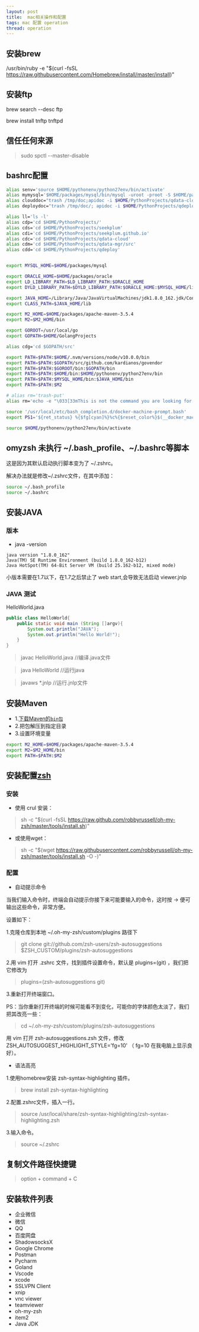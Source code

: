 ```yaml
---
layout: post
title:  mac相关操作和配置
tags: mac 配置 operation
thread: operation
---
```


## 安装brew

/usr/bin/ruby -e "$(curl -fsSL https://raw.githubusercontent.com/Homebrew/install/master/install)"   

## 安装ftp

brew search --desc ftp

brew install tnftp tnftpd

## 信任任何来源

> sudo spctl \-\-master-disable

## bashrc配置

```bash
alias senv='source $HOME/pythonenv/python27env/bin/activate'
alias mymysql='$HOME/packages/mysql/bin/mysql -uroot -proot -S $HOME/packages/mysql/data/sock/mysql.sock'
alias clouddoc="trash /tmp/doc;apidoc -i $HOME/PythonProjects/qdata-cloud -o /tmp/doc/ -e $HOME/PythonProjects/qdata-cloud/qflame && scp -r /tmp/doc/ qdata:/root/ && ssh qdata /home/sendoh/sendoh-web-env/bin/supervisorctl -c /home/sendoh/sendoh-web-env/packages/conf/supervisor/supervisord.conf restart nginx"
alias deploydoc="trash /tmp/doc/; apidoc -i $HOME/PythonProjects/qdeploy -o /tmp/doc/ && scp -r /tmp/doc/ cloud:/root/ && ssh cloud  /home/sendoh/qdata-cloud/packages/python/bin/supervisorctl -c /home/sendoh/qdata-cloud/conf/supervisor/supervisord.conf restart nginx"

alias ll='ls -l'
alias cdp='cd $HOME/PythonProjects/'
alias cds='cd $HOME/PythonProjects/seekplum'
alias cdi='cd $HOME/PythonProjects/seekplum.github.io'
alias cdc='cd $HOME/PythonProjects/qdata-cloud'
alias cdm='cd $HOME/PythonProjects/qdata-mgr/src'
alias cdd='cd $HOME/PythonProjects/qdeploy'


export MYSQL_HOME=$HOME/packages/mysql

export ORACLE_HOME=$HOME/packages/oracle
export LD_LIBRARY_PATH=$LD_LIBRARY_PATH:$ORACLE_HOME
export DYLD_LIBRARY_PATH=$DYLD_LIBRARY_PATH:$ORACLE_HOME:$MYSQL_HOME/lib

export JAVA_HOME=/Library/Java/JavaVirtualMachines/jdk1.8.0_162.jdk/Contents/Home
export CLASS_PATH=$JAVA_HOME/lib

export M2_HOME=$HOME/packages/apache-maven-3.5.4
export M2=$M2_HOME/bin

export GOROOT=/usr/local/go
export GOPATH=$HOME/GolangProjects

alias cdg='cd $GOPATH/src'

export PATH=$PATH:$HOME/.nvm/versions/node/v10.0.0/bin
export PATH=$PATH:$GOPATH/src/github.com/kardianos/govendor
export PATH=$PATH:$GOROOT/bin:$GOPATH/bin
export PATH=$PATH:$HOME/bin:$HOME/pythonenv/python27env/bin
export PATH=$PATH:$MYSQL_HOME/bin:$JAVA_HOME/bin
export PATH=$PATH:$M2

# alias rm='trash-put'
alias rm='echo -e "\033[33mThis is not the command you are looking for.\033[0m"; false'

source '/usr/local/etc/bash_completion.d/docker-machine-prompt.bash'
export PS1='${ret_status} %{$fg[cyan]%}%c%{$reset_color%}$(__docker_machine_ps1) $(git_prompt_info)'

source $HOME/pythonenv/python27env/bin/activate
```

## omyzsh 未执行 ~/.bash_profile、~/.bashrc等脚本

这是因为其默认启动执行脚本变为了 ~/.zshrc。

解决办法就是修改~/.zshrc文件，在其中添加：

```bash
source ~/.bash_profile
source ~/.bashrc
```

## 安装JAVA

### 版本

* java -version

```text
java version "1.8.0_162"
Java(TM) SE Runtime Environment (build 1.8.0_162-b12)
Java HotSpot(TM) 64-Bit Server VM (build 25.162-b12, mixed mode)
```

小版本需要在1.7以下，在1.7之后禁止了 web start,会导致无法启动 viewer.jnlp

### JAVA 测试

HelloWorld.java

```java
public class HelloWorld{
    public static void main (String []argv){
        System.out.println("JAVA");
        System.out.println("Hello World!");
    }
}
```

> javac HelloWorld.java    //编译.java文件

> java HelloWorld //运行java

> javaws *.jnlp  //运行.jnlp文件

## 安装Maven

* 1.[下载Maven的`bin包`](http://maven.apache.org/download.cgi)
* 2.把包解压到指定目录
* 3.设置环境变量

```bash
export M2_HOME=$HOME/packages/apache-maven-3.5.4
export M2=$M2_HOME/bin
export PATH=$PATH:$M2
```

## 安装配置[zsh](https://github.com/robbyrussell/oh-my-zsh)

### 安装

* 使用 crul 安装：

> sh -c "$(curl -fsSL https://raw.github.com/robbyrussell/oh-my-zsh/master/tools/install.sh)"

* 或使用wget：

> sh -c "$(wget https://raw.githubusercontent.com/robbyrussell/oh-my-zsh/master/tools/install.sh -O -)"

### 配置

* 自动提示命令

当我们输入命令时，终端会自动提示你接下来可能要输入的命令，这时按 → 便可输出这些命令，非常方便。

设置如下：

1.克隆仓库到本地 ~/.oh-my-zsh/custom/plugins 路径下

> git clone git://github.com/zsh-users/zsh-autosuggestions $ZSH_CUSTOM/plugins/zsh-autosuggestions

2.用 vim 打开 .zshrc 文件，找到插件设置命令，默认是 plugins=(git) ，我们把它修改为

> plugins=(zsh-autosuggestions git)

3.重新打开终端窗口。

PS：当你重新打开终端的时候可能看不到变化，可能你的字体颜色太淡了，我们把其改亮一些：

> cd ~/.oh-my-zsh/custom/plugins/zsh-autosuggestions

用 vim 打开 zsh-autosuggestions.zsh 文件，修改 ZSH_AUTOSUGGEST_HIGHLIGHT_STYLE='fg=10' （ fg=10 在我电脑上显示良好）。

* 语法高亮

1.使用homebrew安装 zsh-syntax-highlighting 插件。

> brew install zsh-syntax-highlighting

2.配置.zshrc文件，插入一行。

> source /usr/local/share/zsh-syntax-highlighting/zsh-syntax-highlighting.zsh

3.输入命令。

> source ~/.zshrc

## 复制文件路径快捷键

> option + command + C

## 安装软件列表

* 企业微信
* 微信
* QQ
* 百度网盘
* ShadowsocksX
* Google Chrome
* Postman
* Pycharm
* Goland
* Vscode
* xcode
* SSLVPN Client
* xnip
* vnc viewer
* teamviewer
* oh-my-zsh
* item2
* Java JDK
